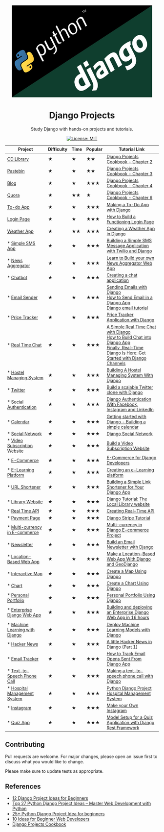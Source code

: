 <p align="center">
  <img alt="Python and Django logos" width="460" height="300" src="django.jpg">
</p>
<h1 align="center">Django Projects</h1>

<p align="center">
    Study Django with hands-on projects and tutorials.
</p>

<p align="center">
    <a href="./LICENSE">
        <img alt="License: MIT" src="https://img.shields.io/badge/License-MIT-yellow.svg">
    </a>
</p>
<!--
28. Interactive Web Maps -> Ex.: Language over the world
33. Video Chatting Website -->

<!-- ### 14. Text to HTML Generator
### 15. Calorie Counter
### 18. Password-Safe
### 21. Syntax Highlighter
### 23. Dictionary Web App
### 24. Railway Enquiry System
### 25. Resume Builder
### 26. Notes App
### 29. Pinterest Clone
### 32. Content Management System
### 34. Form Builder and Statistics
### 36. Invoice Generator
### 42. Vehicle Number Plate Recognition
### 46. Media Player  -->

|           Project             | Difficulty | Time | Popular |   Tutorial Link |
|-------------------------------|------------|------|---------|-----------------|
| [CD Library](./cd_library)    |     ★      |  ★   |    ★★   | [Django Projects Cookbook - Chapter 2](http://books.agiliq.com/projects/djenofdjango/en/latest/models-tutorial.html) |
| [Pastebin](./pastebin)        |     ★      |  ★   |    ★★   | [Django Projects Cookbook - Chapter 3](http://books.agiliq.com/projects/djenofdjango/en/latest/chapter3.html) |
| [Blog](./blog)                |     ★      |  ★   |    ★★★  | [Django Projects Cookbook - Chapter 4](http://books.agiliq.com/projects/djenofdjango/en/latest/chapter4.html#views) |
| [Quora](./quora)              |     ★      |  ★★  |    ★    | [Django Projects Cookbook - Chapter 6](http://books.agiliq.com/projects/djenofdjango/en/latest/chapter6.html) |
| [To-do App](./todo)           |     ★      |  ★   |    ★★★  | [Making a To-Do App with Django](https://www.youtube.com/watch?v=ovql0Ui3n_I) |
| [Login Page](./login_system)  |     ★      |  ★   |    ★★★  | [How to Build a Functioning Login Page](https://www.youtube.com/watch?v=p_n7g6tVloU) |
| [Weather App](./weather)      |     ★      |  ★★  |    ★★★  | [Creating a Weather App in Django](https://www.youtube.com/watch?v=v7xjdXWZafY) |
| * [Simple SMS App](./sms)     |     ★      |  ★   |    ★★★  | [Building a Simple SMS Message Application with Twilio and Django](https://www.twilio.com/blog/2014/04/building-a-simple-sms-message-application-with-twilio-and-django-2.html) |
| * [News Aggregator](./news_aggregator) |     ★      |  ★   |    ★★★  | [Learn to Build your own News Aggregator Web App](https://data-flair.training/blogs/django-project-news-aggregator-app/) |
| * [Chatbot](./chatbot)        |     ★      |  ★   |    ★★★  | [Creating a chat application](https://www.youtube.com/watch?v=Wv5jlmJs2sU) |
| * [Email Sender](./email_sender) |     ★      |  ★   |    ★★★  | [Sending Emails with Django](https://blog.mailtrap.io/django-send-email/) </br> [How to Send Email in a Django App](https://simpleisbetterthancomplex.com/tutorial/2016/06/13/how-to-send-email.html) </br> [Django email tutorial](http://zetcode.com/django/email/) |
| * [Price Tracker](./price_tracker) |     ★      |  ★   |    ★★★  | [Price Tracker Application with Django](https://dev.to/coderasha/price-tracker-application-with-django-track-discounts-889) |
| * [Real Time Chat](./chat) |     ★      |  ★   |    ★★★  | [A Simple Real Time Chat with Django](https://revs.runtime-revolution.com/a-simple-real-time-chat-with-django-channels-and-react-b73edc3a79f2) </br> [How to Build Chat into Django App](https://www.twilio.com/blog/2018/05/build-chat-python-django-applications-programmable-chat.html) </br> [Finally, Real-Time Django Is Here: Get Started with Django Channels](https://blog.heroku.com/in_deep_with_django_channels_the_future_of_real_time_apps_in_django) |
| * [Hostel Managing System](/.hostel) |     ★      |  ★   |    ★★★  | [Building A Hostel Managing System With Django](https://medium.com/nybles/building-a-hostel-managing-system-with-django-d2dc85d9dec2) |
| * [Twitter](./twitter) |     ★      |  ★   |    ★★★  | [Build a scalable Twitter clone with Django](https://getstream.io/blog/build-a-scalable-twitter-clone-with-django-and-stream/) |
| * [Social Authentication](./social_auth) |     ★      |  ★   |    ★★★  | [Django Authentication With Facebook, Instagram and LinkedIn](https://www.digitalocean.com/community/tutorials/django-authentication-with-facebook-instagram-and-linkedin) |
| * [Calendar](./calendar) |     ★      |  ★   |    ★★★  | [Getting started with Django - Building a simple calendar](https://alexpnt.github.io/2017/07/15/django-calendar/) |
| * [Social Network](./social_network) |     ★      |  ★   |    ★★★  | [Django Social Network](https://github.com/manjurulhoque/django-social-network) |
| * [Video Subscription Website](./video_subscription) |     ★      |  ★   |    ★★★  | [Build a Video Subscription Website](https://www.youtube.com/watch?v=zu2PBUHMEew) |
| * [E-Commerce](./e-commerce) |     ★      |  ★   |    ★★★  | [E-Commerce for Django Developers](https://snipcart.com/blog/django-ecommerce-tutorial-wagtail-cms) |
| * [E-Learning Platform](./e-learning) |     ★      |  ★   |    ★★★  | [Creating an e-Learning platform](https://subscription.packtpub.com/book/web_development/9781784391911/10/ch10lvl1sec61/creating-an-e-learning-platform) |
| * [URL Shortener](./url_shortener) |     ★      |  ★   |    ★★★  | [Building a Simple Link Shortener for Your Django App](https://dev.to/chris1610/building-a-simple-link-shortener-for-your-django-app-3apf) |
| * [Library Website](./library) |     ★      |  ★   |    ★★★  | [Django Tutorial: The Local Library website](https://developer.mozilla.org/en-US/docs/Learn/Server-side/Django/Tutorial_local_library_website) |
| * [Real Time API](./real_time_api) |     ★      |  ★   |    ★★★  | [Creating Real-Time API](https://blog.soshace.com/creating-real-time-api-with-beautiful-soup-and-django-rest-framework/) |
| * [Payment Page](./payment) |     ★      |  ★   |    ★★★  | [Django Stripe Tutorial](https://testdriven.io/blog/django-stripe-tutorial/) |
| * [Multi-currency in E-commerce](./multi_currency) |     ★      |  ★   |    ★★★  | [Multi-currency in Django E-commerce Project](https://metaclass.co/django_multicurrency.html) |
| * [Newsletter](./newsletter) |     ★      |  ★   |    ★★★  | [Build an Email Newsletter with Django](https://www.twilio.com/blog/build-email-newsletter-django-twilio-sendgrid) |
| * [Location-Based Web App](./location) |     ★      |  ★   |    ★★★  | [Make a Location-Based Web App With Django and GeoDjango](https://realpython.com/location-based-app-with-geodjango-tutorial/) |
| * [Interactive Map](./interactive_map) |     ★      |  ★   |    ★★★  | [Create a Map Using Django](https://www.fusioncharts.com/dev/getting-started/django/your-first-map-using-django) |
| * [Chart](./chart) |     ★      |  ★   |    ★★★  | [Create a Chart Using Django](https://www.fusioncharts.com/dev/getting-started/django/your-first-chart-using-django) |
| * [Personal Portfolio](./portfolio) |     ★      |  ★   |    ★★★  | [Personal Portfolio Using Django](https://medium.com/@mehulkothari05/personal-portfolio-using-django-dba49c355905) |
| * [Enterprise Django Web App](./enterprise) |     ★      |  ★   |    ★★★  | [Building and deploying an Enterprise Django Web App in 16 hours](https://medium.com/python-pandemonium/building-and-deploying-an-enterprise-django-web-app-in-16-hours-79e018f7b94c) |
| * [Machine Learning with Django](./machine_learning) |     ★      |  ★   |    ★★★  | [Deploy Machine Learning Models with Django](https://www.deploymachinelearning.com/#add-ml-algorithms-to-the-server-code) |
| * [Hacker News](./hacker_news) |     ★      |  ★   |    ★★★  | [A little Hacker News in Django (Part 1)](https://medium.com/@danieldng/a-little-hacker-news-in-django-part-1-f12aa81dc25d) |
| * [Email Tracker](./email_tracker) |     ★      |  ★   |    ★★★  | [How to Track Email Opens Sent From Django App](https://www.pythoncircle.com/post/626/how-to-track-email-opens-sent-from-django-app/) |
| * [Text-to-Speech Phone Call](./text-to-speech_phone) |     ★      |  ★   |    ★★★  | [Making a text-to-speech phone call with Django](https://www.nexmo.com/blog/2017/08/14/text-to-speech-phone-call-with-django-dr) |
| * [Hospital Management System](./hospital) |     ★      |  ★   |    ★★★  | [Python Django Project Hospital Management System](https://www.youtube.com/watch?v=W3_8IjW0DH8) |
| * [Instagram](./instagram) |     ★      |  ★   |    ★★★  | [Make your Own Instagram](https://www.youtube.com/watch?v=ndGw375nTqI) |
| * [Quiz App](./quiz) |     ★      |  ★   |    ★★★  | [Model Setup for a Quiz Application with Django Rest Framework](https://medium.com/codetensor/create-a-quiz-application-with-django-rest-framework-react-redux-part-one-f0fcae5103fd) |


## Contributing

Pull requests are welcome. For major changes, please open an issue first to
discuss what you would like to change.

Please make sure to update tests as appropriate.

## References

- [12 Django Project Ideas for Beginners](https://pythonistaplanet.com/django-project-ideas/)
- [Top 27 Python Django Project Ideas – Master Web Development with Python](https://data--flair-training.cdn.ampproject.org/v/s/data-flair.training/blogs/django-project-ideas/amp/?usqp=mq331AQFKAGwASA%3D&amp_js_v=0.1#aoh=15824939952732&referrer=https%3A%2F%2Fwww.google.com&amp_tf=From%20%251%24s&ampshare=https%3A%2F%2Fdata-flair.training%2Fblogs%2Fdjango-project-ideas%2F)
- [25+ Python Django Project Idea for beginners](https://dev.to/anuragrana/25-python-django-project-idea-for-beginners-3dk)
- [10 Ideas for Beginner Web Developers](http://excid3.com/blog/10-ideas-for-beginner-web-developers/)
- [Django Projects Cookbook](http://books.agiliq.com/projects/djenofdjango/en/latest/index.html)
